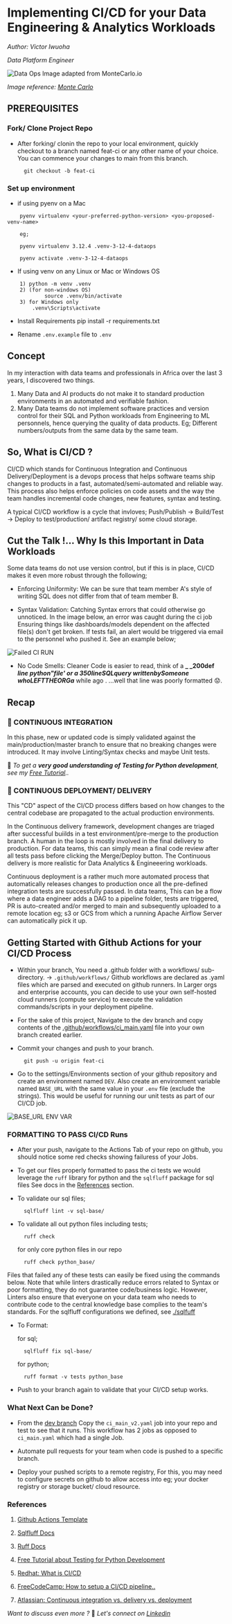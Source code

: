# Implementing CI/CD for your Data Engineering & Analytics Workloads
*Author: Victor Iwuoha*

*Data Platform Engineer*

![Data Ops Image adapted from MonteCarlo.io](assets/DataOps-framework-mc.jpg)

_Image reference: [Monte Carlo](https://www.montecarlodata.com/blog-what-is-dataops/)_

## PREREQUISITES


### Fork/ Clone Project Repo

- After forking/ clonin the repo to your local environment, quickly checkout to a branch named feat-ci or any other name of your choice. You can commence your changes to main from this branch.

        git checkout -b feat-ci

### Set up environment

- if using pyenv on a Mac

```
    pyenv virtualenv <your-preferred-python-version> <you-proposed-venv-name>

    eg; 
    
    pyenv virtualenv 3.12.4 .venv-3-12-4-dataops

    pyenv activate .venv-3-12-4-dataops 
```

- If using venv on any Linux or Mac or Windows OS

```
    1) python -m venv .venv
    2) (for non-windows OS) 
            source .venv/bin/activate
    3) for Windows only
        .venv\Scripts\activate
```

- Install Requirements
        pip install -r requirements.txt

- Rename `.env.example` file to `.env`


## Concept

In my interaction with data teams and professionals in Africa over the last 3 years, I discovered two things. 
1) Many Data and AI products do not make it to standard production environments in an automated and verifiable fashion.
2) Many Data teams do not implement software practices and version control for their SQL and Python workloads from Engineering to ML personnels, hence querying the quality of data products. Eg; Different numbers/outputs from the same data by the same team.


## So, What is CI/CD ?

CI/CD which stands for Continuous Integration and Continuous Delivery/Deployment is a devops process that helps software teams ship changes to products in a fast, automated/semi-automated and reliable way. This process also helps enforce policies on code assets and the way the team handles incremental code changes, new features, syntax and testing.

A typical CI/CD workflow is a cycle that invloves; Push/Publish -> Build/Test -> Deploy to test/production/ artifact registry/ some cloud storage.

## Cut the Talk !... Why Is this Important in Data Workloads

Some data teams do not use version control, but if this is in place, CI/CD makes it even more robust through the following;

- Enforcing Uniformity: We can be sure that team member A's style of writing SQL does not differ from that of team member B.

- Syntax Validation: Catching Syntax errors that could otherwise go unnoticed. In the image below, an error was caught during the ci job Ensuring things like dashboards/models dependent on the affected file(s) don't get broken. If tests fail, an alert would be triggered via email to the personnel who pushed it. See an example below;

![Failed CI RUN](assets/failed_ci_run.png)

- No Code Smells: Cleaner Code is easier to read, think of a **_ _200def _line python"file' or a 350lineSQLquery writtenbySomeone whoLEFTTHEORGa_** while ago . ...well that line was poorly formatted 😟.

## Recap
### 🔗 CONTINUOUS INTEGRATION
In this phase, new or updated code is simply validated against the main/production/master branch to ensure that no breaking changes were introduced. It may involve Linting/Syntax checks and maybe Unit tests. 

🎉 _To get a **very good understanding of Testing for Python development**, see my [Free Tutorial](https://github.com/VICIWUOHA/python-tests-tutorial).._


### 🔗 CONTINUOUS DEPLOYMENT/ DELIVERY

This "CD" aspect of the CI/CD process differs based on how changes to the central codebase are propagated to the actual production environments.

In the Continuous delivery framework, development changes are triaged after successful buiilds in a test environment/pre-merge to the production branch. A human in the loop is mostly involved in the final delivery to production. For data teams, this can simply mean a final code review after all tests pass before clicking the Merge/Deploy button. The Continuous delivery is more realistic for Data Analytics & Engineeering workloads.

Continuous deployment is a rather much more automated process that automatically releases changes to production once all the pre-defined integration tests are successfully passed. In data teams, This can be a flow where a data engineer adds a DAG to a pipeline folder, tests are triggered, PR is auto-created and/or merged to main and subsequently uploaded to a remote location eg; s3 or GCS from which a running Apache Airflow Server can automatically pick it up.



## Getting Started with Github Actions for your CI/CD Process

- Within your branch, You need a .github folder with a workflows/ sub-directory. -> `.github/workflows/`
Github workflows are declared as .yaml files which are parsed and executed on github runners. In Larger orgs and enterprise accounts, you can decide to use your own self-hosted cloud runners (compute service) to execute the validation commands/scripts in your deployment pipeline.

- For the sake of this project, Navigate to the dev branch and copy contents of the [.github/workflows/ci_main.yaml](https://github.com/VICIWUOHA/dataops-ci-cd/blob/dev/.github/workflows/ci_main.yaml) file into your own branch created earlier.

- Commit your changes and push to your branch.

        git push -u origin feat-ci

- Go to the settings/Environments section of your github repository and create an environment named `DEV`. Also create an environment variable named `BASE_URL` with the same value in your `.env` file (exclude the strings). This would be useful for running our unit tests as part of our CI/CD job.


![BASE_URL ENV VAR](assets/env_var.png)




### FORMATTING TO PASS CI/CD Runs

- After your push, navigate to the Actions Tab of your repo on github, you should notice some red checks showing failuress of your Jobs.

- To get our files properly formatted to pass the ci tests we would leverage the `ruff` library for python and the `sqlfluff` package for sql files See docs in the [References](https://github.com/VICIWUOHA/dataops-ci-cd?tab=readme-ov-file#references) section.

- To validate our sql files;

        sqlfluff lint -v sql-base/

- To validate all out python files including tests;

        ruff check

    for only core python files in our repo

        ruff check python_base/

Files that failed any of these tests can easily be fixed using the commands below.
Note that while linters drastically reduce errors related to Syntax or poor formatting, they do not guarantee code/business logic. However, Linters also ensure that everyone on your data team who needs to contribute code to the central knowledge base complies to the team's standards. For the sqlfluff configurations we defined, see [./sqlfuff](.sqlfluff)

- To Format:

    for sql;
        
        sqlfluff fix sql-base/

    
    for python;

        ruff format -v tests python_base


- Push to your branch again to validate that your CI/CD setup works.

### What Next Can be Done?

- From the [dev branch](https://github.com/VICIWUOHA/dataops-ci-cd/blob/dev/.github/workflows/ci_main_v2.yaml) Copy the `ci_main_v2.yaml` job into your repo and test to see that it runs. This workflow has 2 jobs as opposed to `ci_main.yaml` which had a single Job.

- Automate pull requests for your team when code is pushed to a specific branch.

- Deploy your pushed scripts to a remote registry, For this, you may need to configure secrets on github to allow access into eg; your docker registry or storage bucket/ cloud resource.



### References

1. [Github Actions Template](https://docs.github.com/en/actions/writing-workflows/workflow-syntax-for-github-actions)

2. [Sqlfluff Docs](https://docs.sqlfluff.com/en/stable)

3. [Ruff Docs](https://docs.astral.sh/ruff/)

4. [Free Tutorial about Testing for Python Development](https://github.com/VICIWUOHA/python-tests-tutorial)

5. [Redhat: What is CI/CD](https://www.redhat.com/en/topics/devops/what-is-ci-cd)

6. [FreeCodeCamp: How to setup a CI/CD pipeline..](https://www.freecodecamp.org/news/how-to-setup-a-ci-cd-pipeline-with-github-actions-and-aws/)

6. [Atlassian: Continuous integration vs. delivery vs. deployment](https://www.atlassian.com/continuous-delivery/principles/continuous-integration-vs-delivery-vs-deployment)


_Want to discuss even more ?_
🤝 _Let's connect on [Linkedin](https://linkedin.com/in/viciwuoha)_ 